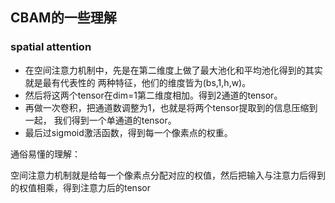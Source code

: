 ## CBAM的一些理解

### spatial attention

* 在空间注意力机制中，先是在第二维度上做了最大池化和平均池化得到的其实就是最有代表性的
  两种特征，他们的维度皆为(bs,1,h,w)。
* 然后将这两个tensor在dim=1第二维度相加。得到2通道的tensor。
* 再做一次卷积，把通道数调整为1，也就是将两个tensor提取到的信息压缩到一起，
  我们得到一个单通道的tensor。
* 最后过sigmoid激活函数，得到每一个像素点的权重。

通俗易懂的理解：

空间注意力机制就是给每一个像素点分配对应的权值，然后把输入与注意力后得到的权值相乘，得到注意力后的tensor

